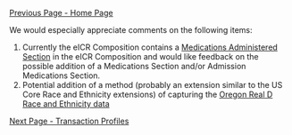 [Previous Page - Home Page](index.html)


We would especially appreciate comments on the following items:

1. Currently the eICR Composition contains a [Medications Administered Section](StructureDefinition-eicr-composition.html) in the eICR Composition and would like feedback on the possible addition of a Medications Section and/or Admission Medications Section.
2. Potential addition of a method (probably an extension similar to the US Core Race and Ethnicity extensions) of capturing the [Oregon Real D Race and Ethnicity data](https://www.oregon.gov/oha/OEI/Pages/REALD.aspx) 

[Next Page - Transaction Profiles](transaction_profiles.html)